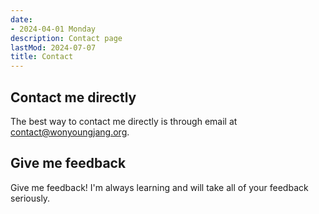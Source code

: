 ```yaml
---
date:
- 2024-04-01 Monday
description: Contact page
lastMod: 2024-07-07
title: Contact
---
```

## Contact me directly

The best way to contact me directly is through email at [contact@wonyoungjang.org](mailto:contact@wonyoungjang.org).

## Give me feedback

Give me feedback! I'm always learning and will take all of your feedback seriously.
